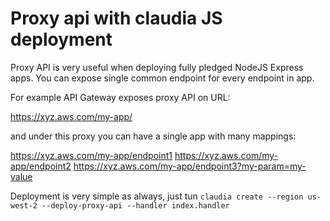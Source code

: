 # Proxy api with claudia JS deployment

Proxy API is very useful when deploying fully pledged NodeJS Express apps. You can expose single common endpoint for every endpoint in app. 

For example API Gateway exposes proxy API on URL:

https://xyz.aws.com/my-app/

and under this proxy you can have a single app with many mappings:

https://xyz.aws.com/my-app/endpoint1
https://xyz.aws.com/my-app/endpoint2
https://xyz.aws.com/my-app/endpoint3?my-param=my-value

Deployment is very simple as always, just tun `claudia create --region us-west-2 --deploy-proxy-api --handler index.handler`